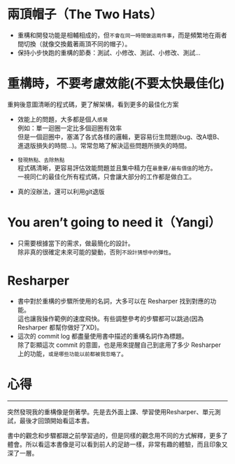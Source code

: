 # 兩頂帽子（The Two Hats）
* 重構和開發功能是相輔相成的，但`不會在同一時間做這兩件事`，而是頻繁地在兩者間切換（就像交換戴著兩頂不同的帽子）。
* 保持小步快跑的重構的節奏：測試、小修改、測試、小修改、測試...

# 重構時，不要考慮效能(不要太快最佳化)
重夠後意圖清晰的程式碼，更了解架構，看到更多的最佳化方案
* 效能上的問題，大多都是個人`感覺`  
    例如：單一迴圈一定比多個迴圈有效率  
    但是一個迴圈中，塞滿了各式各樣的邏輯，更容易衍生問題(bug、改A壞B、進退版損失的時間...)。常常忽略了解決這些問題所損失的時間。
* `發現熱點、去除熱點`  
    程式碼清晰，更容易評估效能問題並且集中精力在`最重要/最有價值`的地方。  
    一視同仁的最佳化所有程式碼，只會讓大部分的工作都是做白工。

* 真的沒辦法，還可以利用git退版

# You aren’t going to need it（Yangi）
* 只需要根據當下的需求，做最簡化的設計。  
除非真的很確定未來可能的變動，否則`不設計猜想中的彈性`。

# Resharper
* 書中對於重構的步驟所使用的名詞，大多可以在 Resharper 找到對應的功能。  
這也讓我操作範例的速度飛快。有些調整參考的步驟都可以跳過(因為 Resharper 都幫你做好了XD)。  
* 這次的 commit log 都盡量使用書中描述的重構名詞作為標題。  
除了彰顯這次 commit 的意圖，也是用來提醒自己到底用了多少 Resharper 上的功能，`或是哪些功能以前都被我忽略了`。

# 心得
---
突然發現我的重構像是倒著學。先是去外面上課、學習使用Resharper、單元測試，最後才回頭開始看這本書。  

書中的觀念和步驟都跟之前學習過的，但是同樣的觀念用不同的方式解釋，更多了體會。所以看這本書像是可以看到前人的足跡一樣，非常有趣的體驗，而且印象又深了一層。
